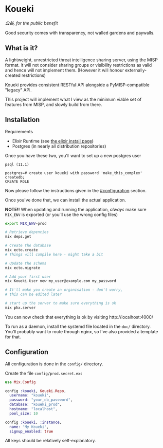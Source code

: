 # Koueki

*公益, for the public benefit*

Good security comes with transparency, not walled gardens and paywalls.

## What is it?

A lightweight, unrestricted threat intelligence sharing server,
using the MISP format. It will not consider sharing groups or
visibility restrictions as valid and hence will not implement them.
(However it will honour externally-created restrictions)

Koueki provides consistent RESTful API alongside a PyMISP-compatible
"legacy" API.

This project will implement what I view as the minimum viable
set of features from MISP, and slowly build from there.

## Installation

Requirements
- Elixir Runtime (see [the elixir install page](https://elixir-lang.org/install.html))
- Postgres (in nearly all distribution repositories)

Once you have these two, you'll want to set up a new postgres user

```
psql (11.1)

postgres=# create user koueki with password 'make_this_complex' createdb;
CREATE ROLE
```

Now please follow the instructions given in the [#configuration](configuration) section.

Once you've done that, we can install the actual application. 

**NOTE!!** When updating and running the application, *always* make sure
`MIX_ENV` is exported (or you'll use the wrong config files)

```bash
export MIX_ENV=prod

# Retrieve depencies
mix deps.get

# Create the database 
mix ecto.create
# Things will compile here - might take a bit

# Update the schema
mix ecto.migrate

# Add your first user
mix Koueki.User new my_user@example.com my_password

# It'll make you create an organisation - don't worry,
# this can be edited later

# start up the server to make sure everything is ok
mix phx.server
```

You can now check that everything is ok by visiting http://localhost:4000/

To run as a daemon, install the systemd file located in the `doc/` directory. You'll
probably want to route through nginx, so I've also provided a template for that.

## Configuration

All configuration is done in the `config/` directory.

Create the file `config/prod.secret.exs`

```elixir
use Mix.Config

config :koueki, Koueki.Repo,
  username: "koueki",
  password: "your_db_password",
  database: "koueki_prod",
  hostname: "localhost",
  pool_size: 10

config :koueki, :instance,
  name: "My Koueki",
  signup_enabled: true
```

All keys should be relatively self-explanatory.
